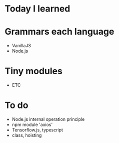Today I learned
====

# Grammars each language
 * VanillaJS
 * Node.js

# Tiny modules
 * ETC

# To do
 * Node.js internal operation principle
 * npm module 'axios'
 * Tensorflow.js, typescript 
 * class, hoisting